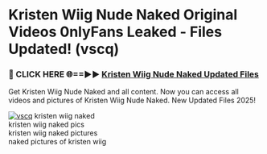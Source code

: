 # Kristen Wiig Nude Naked Original Videos 0nlyFans Leaked - Files Updated! (vscq)

<h3>🔴 CLICK HERE 🌐==►► <a href="https://tinyurl.com/up5wt9bj" rel="nofollow">Kristen Wiig Nude Naked Updated Files</a></h3>

Get Kristen Wiig Nude Naked and all content. Now you can access all videos and pictures of Kristen Wiig Nude Naked. New Updated Files 2025!

[![vscq](https://i.imgur.com/ABiUzMV.gif)](https://tinyurl.com/up5wt9bj)
kristen wiig naked<br>
kristen wiig naked pics<br>
kristen wiig naked pictures<br>
naked pictures of kristen wiig